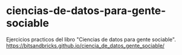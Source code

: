 # ciencias-de-datos-para-gente-sociable
Ejercicios practicos del libro "Ciencias de datos para gente sociable". https://bitsandbricks.github.io/ciencia_de_datos_gente_sociable/
